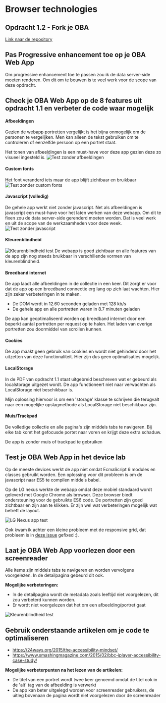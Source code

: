 # Browser technologies
## Opdracht 1.2 - Fork je OBA
[Link naar de repository](https://github.com/baskager/ADRmeta)

## Pas Progressive enhancement toe op je OBA Web App
Om progressive enhancement toe te passen zou ik de data server-side moeten renderen. Om dit om te bouwen is te veel werk voor de scope van deze opdracht.

## Check je OBA Web App op de 8 features uit opdracht 1.1 en verbeter de code waar mogelijk

#### Afbeeldingen
Gezien de webapp portretten vergelijkt is het bijna onmogelijk om de personen te vergelijken. Men kan alleen de tekst gebruiken om te controleren of eenzelfde persoon op een portret staat.

Het tonen van afbeeldingen is een must-have voor deze app gezien deze zo visueel ingesteld is.
![Test zonder afbeeldingen](http://kager.io/uploads/minor/browser-technologies/no-images.png)

#### Custom fonts
Het font veranderd iets maar de app blijft zichtbaar en bruikbaar
![Test zonder custom fonts](http://kager.io/uploads/minor/browser-technologies/no-custom-fonts.png)

#### Javascript (volledig)
De gehele app werkt niet zonder javascript. Net als afbeeldingen is javascript een must-have voor het laten werken van deze webapp. Om dit te fixen zou de data server-side gerenderd moeten worden. Dat is veel werk en uit de scope van de werkzaamheden voor deze week.
![Test zonder javascript](http://kager.io/uploads/minor/browser-technologies/no-javascript.png)

#### Kleurenblindheid
![Kleurenblindheid test](http://kager.io/uploads/minor/browser-technologies/color-blind.png)
De webapp is goed zichtbaar en alle features van de app zijn nog steeds bruikbaar in verschillende vormen van kleurenblindheid.

#### Breedband internet
De app laadt alle afbeeldingen in de collectie in een keer. Dit zorgt er voor dat de app op een breedband connectie erg lang op zich laat wachten. Hier zijn zeker verbeteringen in te maken.

- De DOM werdt in 12.60 seconden geladen met 128 kb/s
- De gehele app en alle portretten waren in 8.7 minuten geladen


De app kan geoptimaliseerd worden op breedband internet door een beperkt aantal portretten per request op te halen. Het laden van overige portretten zou doormiddel van scrollen kunnen.

#### Cookies
De app maakt geen gebruik van cookies en wordt niet gehinderd door het uitzetten van deze functionaliteit. Hier zijn dus geen optimalisaties mogelijk.

#### LocalStorage
In de PDF van opdracht 1.1 staat uitgebreid beschreven wat er gebeurd als localstorage uitgezet wordt. De app functioneert niet naar verwachten als LocalStorage niet beschikbaar is.

Mijn oplossing hiervoor is om een 'storage' klasse te schrijven die terugvalt naar een mogelijke opslagmethode als LocalStorage niet beschikbaar zijn.
#### Muis/Trackpad
De volledige collectie en alle pagina's zijn middels tabs te navigeren. Bij elke tab komt het gefocusde portet naar voren en krijgt deze extra schaduw.

De app is zonder muis of trackpad te gebruiken

## Test je OBA Web App in het device lab
Op de meeste devices werkt de app niet omdat EcmaScript 6 modules en classes gebruikt worden. Een oplossing voor dit probleem is om de javascript naar ES5 te compilen middels babel.

Op de LG nexus werkte de webapp omdat deze mobiel standaard wordt geleverd met Google Chrome als browser. Deze browser biedt ondersteuning voor de gebruikte ES6 code. De portretten zijn goed zichtbaar en zijn aan te klikken. Er zijn wel wat verbeteringen mogelijk wat betreft de layout.

![LG Nexus app test](http://kager.io/uploads/minor/browser-technologies/lg-nexus-test.jpg)

Ook kwam ik achter een kleine probleem met de responsive grid, dat probleem is in [deze issue](https://github.com/baskager/ADRmeta/issues/3) gefixed :).

## Laat je OBA Web App voorlezen door een screenreader
Alle items zijn middels tabs te navigeren en worden vervolgens voorgelezen. In de detailpagina gebeurd dit ook.

**Mogelijke verbeteringen:**
- In de detailpagina wordt de metadata zoals leeftijd niet voorgelezen, dit zou verbeterd kunnen worden.
- Er wordt niet voorgelezen dat het om een afbeelding/portret gaat


![Kleurenblindheid test](http://kager.io/uploads/minor/browser-technologies/screenreader.png)

## Gebruik onderstaande artikelen om je code te optimaliseren
- https://24ways.org/2015/the-accessibility-mindset/
- https://www.smashingmagazine.com/2015/02/bbc-iplayer-accessibility-case-study/

**Mogelijke verbeterpunten na het lezen van de artikelen:**
- De titel van een portret wordt twee keer genoemd omdat de titel ook in de 'alt' tag van de afbeelding is verwerkt
- De app kan beter uitgelegd worden voor screenreader gebruikers, de uitleg bovenaan de pagina wordt niet voorgelezen door de screenreader
